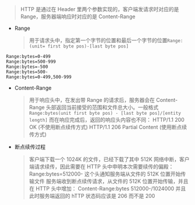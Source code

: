 > HTTP 是通过在 Header 里两个参数实现的，客户端发请求时对应的是 Range，服务器端响应时对应的是 Content-Range

- Range
  > 用于请求头中，指定第一个字节的位置和最后一个字节的位置`Range:(unit= first byte pos)-[last byte pos]`

```
Range:bytes=0-499
Range:bytes=500-999
Range:bytes=-500
Range:bytes=500-
Range:bytes=0-499,500-999
```

- Content-Range

  > 用于响应头中，在发出带 Range 的请求后，服务器会在 Content-Range 头部返回当前接受的范围和文件总大小。一般格式 `Range:bytes(unit first byte pos) - [last byte pos]/[entity length]`
  > 而在响应完成后，返回的响应头内容也不同：
  > HTTP/1.1 200 OK (不使用断点续传方式)
  > HTTP/1.1 206 Partial Content (使用断点续传方式)

- 断点续传过程
  > 客户端下载一个 1024K 的文件，已经下载了其中 512K
  > 网络中断，客户端请求续传，因此需要在 HTTP 头中申明本次需要续传的偏殿： Range:bytes=512000- 这个头通知服务端从文件的 512K 位置开始传输文件
  > 服务端收到断点续传请求，从文件的 512K 位置开始传输，并且在 HTTP 头中增加： Content-Range:bytes 512000-/1024000 并且此时服务端返回的 hTTP 状态码应该是 206 而不是 200
